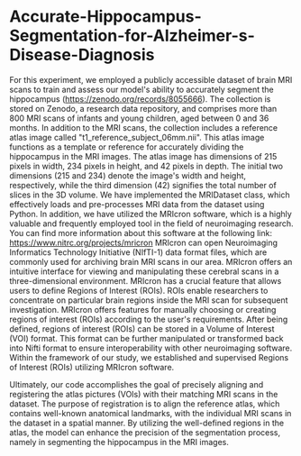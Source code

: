 # Accurate-Hippocampus-Segmentation-for-Alzheimer-s-Disease-Diagnosis
For this experiment, we employed a publicly accessible dataset of brain MRI scans to train and assess our model's ability to accurately segment the hippocampus (https://zenodo.org/records/8055666). The collection is stored on Zenodo, a research data repository, and comprises more than 800 MRI scans of infants and young children, aged between 0 and 36 months. 
In addition to the MRI scans, the collection includes a reference atlas image called "t1_reference_subject_06mm.nii". This atlas image functions as a template or reference for accurately dividing the hippocampus in the MRI images. The atlas image has dimensions of 215 pixels in width, 234 pixels in height, and 42 pixels in depth. The initial two dimensions (215 and 234) denote the image's width and height, respectively, while the third dimension (42) signifies the total number of slices in the 3D volume. 
We have implemented the MRIDataset class, which effectively loads and pre-processes MRI data from the dataset using Python. 
In addition, we have utilized the MRIcron software, which is a highly valuable and frequently employed tool in the field of neuroimaging research. You can find more information about this software at the following link: https://www.nitrc.org/projects/mricron 
MRIcron can open Neuroimaging Informatics Technology Initiative (NIfTI-1) data format files, which are commonly used for archiving brain MRI scans in our area. MRIcron offers an intuitive interface for viewing and manipulating these cerebral scans in a three-dimensional environment. 
MRIcron has a crucial feature that allows users to define Regions of Interest (ROIs). 
ROIs enable researchers to concentrate on particular brain regions inside the MRI scan for subsequent investigation. MRIcron offers features for manually choosing or creating regions of interest (ROIs) according to the user's requirements.
After being defined, regions of interest (ROIs) can be stored in a Volume of Interest (VOI) format. This format can be further manipulated or transformed back into Nifti format to ensure interoperability with other neuroimaging software. Within the framework of our study, we established and supervised Regions of Interest (ROIs) utilizing MRIcron software. 

Ultimately, our code accomplishes the goal of precisely aligning and registering the atlas pictures (VOIs) with their matching MRI scans in the dataset. The purpose of registration is to align the reference atlas, which contains well-known anatomical landmarks, with the individual MRI scans in the dataset in a spatial manner. By utilizing the well-defined regions in the atlas, the model can enhance the precision of the segmentation process, namely in segmenting the hippocampus in the MRI images. 
